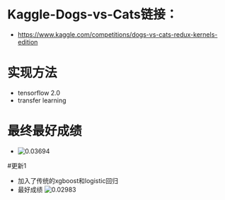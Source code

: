 # Kaggle-Dogs-vs-Cats链接：
- https://www.kaggle.com/competitions/dogs-vs-cats-redux-kernels-edition
# 实现方法 
- tensorflow 2.0 
- transfer learning
# 最终最好成绩
- ![0.03694](https://github.com/su-xiaoman/Tensorflow-For-Kaggle-Dogs-vs-Cats/blob/main/best_result.png)


#更新1
- 加入了传统的xgboost和logistic回归
- 最好成绩 ![0.02983](https://github.com/su-xiaoman/Tensorflow-For-Kaggle-Dogs-vs-Cats/blob/main/加上机器学习.png)
